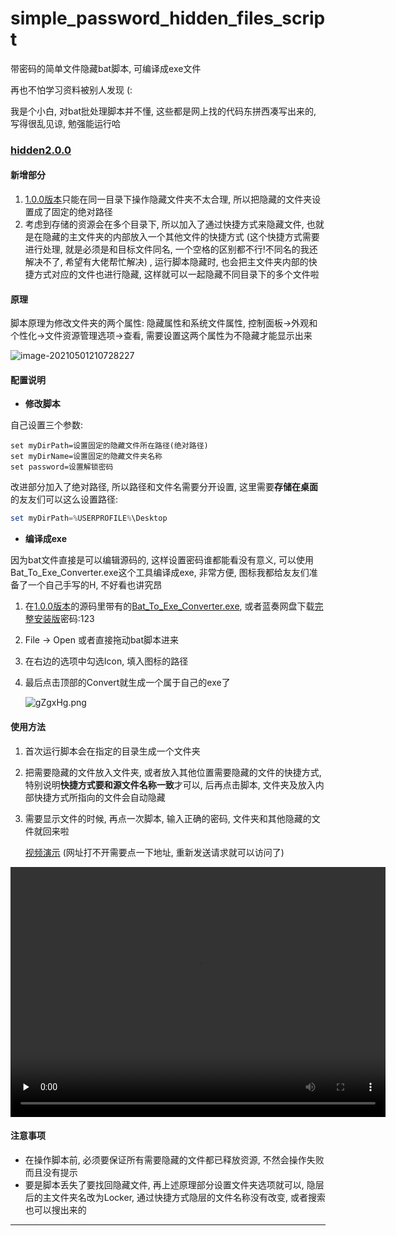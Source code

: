 # simple_password_hidden_files_script
带密码的简单文件隐藏bat脚本, 可编译成exe文件

再也不怕学习资料被别人发现 (:

我是个小白, 对bat批处理脚本并不懂, 这些都是网上找的代码东拼西凑写出来的, 写得很乱见谅, 勉强能运行哈 

### [hidden2.0.0](https://github.com/HanweiWu/simple_password_hidden_files_script/releases/tag/hidden2.0.0)

#### 新增部分

1. [1.0.0版本](https://github.com/HanweiWu/simple_password_hidden_files_script/tree/hidden1.0.0)只能在同一目录下操作隐藏文件夹不太合理, 所以把隐藏的文件夹设置成了固定的绝对路径
2. 考虑到存储的资源会在多个目录下, 所以加入了通过快捷方式来隐藏文件, 也就是在隐藏的主文件夹的内部放入一个其他文件的快捷方式 (这个快捷方式需要进行处理, 就是必须是和目标文件同名, 一个空格的区别都不行!不同名的我还解决不了, 希望有大佬帮忙解决) , 运行脚本隐藏时, 也会把主文件夹内部的快捷方式对应的文件也进行隐藏, 这样就可以一起隐藏不同目录下的多个文件啦

#### 原理

脚本原理为修改文件夹的两个属性: 隐藏属性和系统文件属性, 控制面板->外观和个性化->文件资源管理选项->查看, 需要设置这两个属性为不隐藏才能显示出来

![image-20210501210728227](https://z3.ax1x.com/2021/05/02/gZglnS.png)

#### 配置说明

* **修改脚本**

自己设置三个参数:

```shell
set myDirPath=设置固定的隐藏文件所在路径(绝对路径)
set myDirName=设置固定的隐藏文件夹名称
set password=设置解锁密码
```

改进部分加入了绝对路径, 所以路径和文件名需要分开设置, 这里需要**存储在桌面**的友友们可以这么设置路径:

```powershell
set myDirPath=%USERPROFILE%\Desktop
```

* **编译成exe**

因为bat文件直接是可以编辑源码的, 这样设置密码谁都能看没有意义, 可以使用Bat_To_Exe_Converter.exe这个工具编译成exe, 非常方便, 图标我都给友友们准备了一个自己手写的H, 不好看也讲究昂

1. 在[1.0.0版本](https://github.com/HanweiWu/simple_password_hidden_files_script/tree/hidden1.0.0)的源码里带有的[Bat_To_Exe_Converter.exe](https://raw.githubusercontent.com/HanweiWu/simple_password_hidden_files_script/hidden1.0.0/Bat_To_Exe_Converter.exe), 或者蓝奏网盘下载[完整安装版](https://wws.lanzous.com/iGw3zoq35dg)密码:123

2. File -> Open 或者直接拖动bat脚本进来

3. 在右边的选项中勾选Icon, 填入图标的路径

4. 最后点击顶部的Convert就生成一个属于自己的exe了

   ![gZgxHg.png](https://z3.ax1x.com/2021/05/02/gZgxHg.png)



#### 使用方法

1. 首次运行脚本会在指定的目录生成一个文件夹

2. 把需要隐藏的文件放入文件夹, 或者放入其他位置需要隐藏的文件的快捷方式, 特别说明**快捷方式要和源文件名称一致**才可以, 后再点击脚本, 文件夹及放入内部快捷方式所指向的文件会自动隐藏

3. 需要显示文件的时候, 再点一次脚本, 输入正确的密码, 文件夹和其他隐藏的文件就回来啦

   [视频演示](https://vd3.bdstatic.com/mda-me1g20nsbtes4kyq/sc/cae_h264/1619925913614473343/mda-me1g20nsbtes4kyq.mp4?v_from_s=gz_rmb_haokan_creator_6833&auth_key=1619931580-0-0-0f37f0e16e18f499b11cb4f803dd4c15&bcevod_channel=searchbox_feed&pd=1&pt=3&abtest=) (网址打不开需要点一下地址, 重新发送请求就可以访问了)

<video id="video" controls="" preload="none" style="margin: 0 auto; width: 600px;height:400px;">
	<source id="mp4" src="https://vd3.bdstatic.com/mda-me1g20nsbtes4kyq/sc/cae_h264/1619925913614473343/mda-me1g20nsbtes4kyq.mp4?v_from_s=gz_rmb_haokan_creator_6833&auth_key=1619931580-0-0-0f37f0e16e18f499b11cb4f803dd4c15&bcevod_channel=searchbox_feed&pd=1&pt=3&abtest=" type="video/mp4">
</video>

#### 注意事项

* 在操作脚本前, 必须要保证所有需要隐藏的文件都已释放资源, 不然会操作失败而且没有提示
* 要是脚本丢失了要找回隐藏文件,  再上述原理部分设置文件夹选项就可以, 隐层后的主文件夹名改为Locker, 通过快捷方式隐层的文件名称没有改变, 或者搜索也可以搜出来的

****

